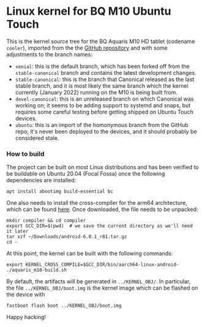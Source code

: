# Linux kernel for BQ M10 Ubuntu Touch

This is the kernel source tree for the BQ Aquaris M10 HD tablet (codename
`cooler`), imported from the the [GitHub
repository](https://github.com/ubports/kernel_bq_m10) and with some adjustments
to the branch names:

- `xenial`: this is the default branch, which has been forked off from the
  `stable-canonical` branch and contains the latest development changes.
- `stable-canonical`: this is the branch that Canonical released as the last
  stable branch, and it is most likely the same branch which the kernel
  currently (January 2022) running on the M10 is being built from.
- `devel-canonical`: this is an unreleased branch on which Canonical was
  working on; it seems to be adding support to systemd and snaps, but requires
  some careful testing before getting shipped on Ubuntu Touch devices.
- `ubuntu`: this is an import of the homonymous branch from the GitHub repo;
  it's never been deployed to the devices, and it should probably be considered
  stale.

  
### How to build

The project can be built on most Linux distributions and has been verified to
be buildable on Ubuntu 20.04 (Focal Fossa) once the following dependencies are
installed: 

    apt install abootimg build-essential bc

One also needs to install the cross-compiler for the arm64 architecture, which
can be found
[here](https://android.googlesource.com/platform/prebuilts/gcc/linux-x86/aarch64/aarch64-linux-android-4.9/+archive/android-6.0.1_r81.tar.gz).
Once downloaded, the file needs to be unpacked:

    mkdir compiler && cd compiler
    export GCC_DIR=$(pwd)  # we save the current directory as we'll need it later
    tar xzf ~/Downloads/android-6.0.1_r81.tar.gz
    cd -
 
At this point, the kernel can be built with the following commands:

    export KERNEL_CROSS_COMPILE=$GCC_DIR/bin/aarch64-linux-android-
    ./aquaris_m10-build.sh

By default, the artifacts will be generated in `../KERNEL_OBJ/`. In particular,
the file `../KERNEL_OBJ/boot.img` is the kernel image which can be flashed
on the device with

    fastboot flash boot ../KERNEL_OBJ/boot.img

Happy hacking!
